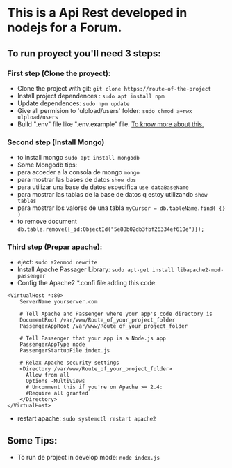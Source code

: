 # This is a Api Rest developed in nodejs for a Forum.

## To run proyect you'll need 3 steps:
### First step (Clone the proyect):
* Clone the project with git: `git clone https://route-of-the-project` 
* Install project dependences : `sudo apt install npm`
* Update dependences: `sudo npm update`
* Give all permision to 'ulpload/users' folder: `sudo chmod a+rwx ulpload/users`
* Build ".env" file like ".env.example" file. [To know more about this.](https://www.freecodecamp.org/news/how-to-use-node-environment-variables-with-a-dotenv-file-for-node-js-and-npm/)

### Second step (Install Mongo)
* to install mongo `sudo apt install mongodb`
* Some Mongodb tips:
* para acceder a la consola de mongo `mongo`
* para mostrar las bases de datos `show dbs`
* para utilizar una base de datos especifica `use dataBaseName`
* para mostrar las tablas de la base de datos q estoy utilizando `show tables`
* para mostrar los valores de una tabla `myCursor = db.tableName.find( {} )`
* to remove document `db.table.remove({_id:ObjectId("5e88b02db3fbf26334ef610e")});`

### Third step (Prepar apache):
* eject: `sudo a2enmod rewrite`
* Install Apache Passager Library: `sudo apt-get install libapache2-mod-passenger`
* Config the Apache2 *.confi file adding this code:
```
<VirtualHost *:80>
    ServerName yourserver.com

    # Tell Apache and Passenger where your app's code directory is
    DocumentRoot /var/www/Route_of_your_project_folder
    PassengerAppRoot /var/www/Route_of_your_project_folder

    # Tell Passenger that your app is a Node.js app
    PassengerAppType node
    PassengerStartupFile index.js

    # Relax Apache security settings
    <Directory /var/www/Route_of_your_project_folder>
      Allow from all
      Options -MultiViews
      # Uncomment this if you're on Apache >= 2.4:
      #Require all granted
    </Directory>
</VirtualHost>
```
* restart apache: `sudo systemctl restart apache2`


## Some Tips:
* To run de project in develop mode: `node index.js`